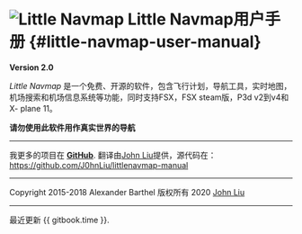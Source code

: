 # ![Little Navmap](../images/littlenavmap.svg "Little Navmap") Little Navmap用户手册 {#little-navmap-user-manual}

**Version 2.0**

_Little Navmap_ 是一个免费、开源的软件，包含飞行计划，导航工具，实时地图，
机场搜索和机场信息系统等功能，同时支持FSX，FSX steam版，P3d v2到v4和X- plane 11。

**请勿使用此软件用作真实世界的导航**

---

我更多的项目在 [**GitHub**](https://albar965.github.io).
翻译由[John Liu](https://johnliu.info/lnp)提供，源代码在：https://github.com/J0hnLiu/littlenavmap-manual

---

Copyright 2015-2018 Alexander Barthel
版权所有 2020 [John Liu](https://johnliu.info/lnp)

---

最近更新 {{ gitbook.time }}.



